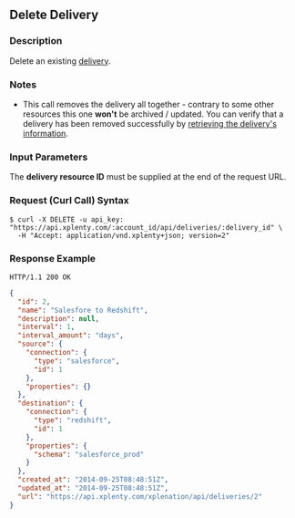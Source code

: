 ## Delete Delivery

### Description
Delete an existing [delivery](https://github.com/xplenty/xplenty-api-doc-v2/blob/master/resources/delivery.md).

### Notes
* This call removes the delivery all together - contrary to some other resources this one **won't** be archived / updated.
You can verify that a delivery has been removed successfully by [retrieving the delivery's information](https://github.com/xplenty/xplenty-api-doc-v2/blob/master/sections/get-delivery-information.md).

### Input Parameters
The **delivery resource ID** must be supplied at the end of the request URL.

### Request (Curl Call) Syntax
```shell
$ curl -X DELETE -u api_key: "https://api.xplenty.com/:account_id/api/deliveries/:delivery_id" \
  -H "Accept: application/vnd.xplenty+json; version=2" 
```

### Response Example
```HTTP
HTTP/1.1 200 OK
```

```json
{
  "id": 2,
  "name": "Salesfore to Redshift",
  "description": null,
  "interval": 1,
  "interval_amount": "days",
  "source": {
    "connection": {
      "type": "salesforce",
      "id": 1
    },
    "properties": {}
  },
  "destination": {
    "connection": {
      "type": "redshift",
      "id": 1
    },
    "properties": {
      "schema": "salesforce_prod"
    }
  },
  "created_at": "2014-09-25T08:48:51Z",
  "updated_at": "2014-09-25T08:48:51Z",
  "url": "https://api.xplenty.com/xplenation/api/deliveries/2"
}
```
